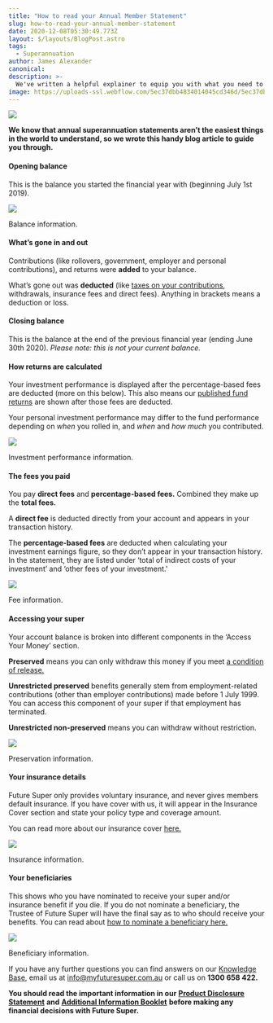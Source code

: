 ```yaml
---
title: "How to read your Annual Member Statement"
slug: how-to-read-your-annual-member-statement
date: 2020-12-08T05:30:49.773Z
layout: $/layouts/BlogPost.astro
tags:
  - Superannuation
author: James Alexander
canonical:
description: >-
  We've written a helpful explainer to equip you with what you need to read (and understand) your member statement.
image: https://uploads-ssl.webflow.com/5ec37dbb4834014045cd346d/5ec37dbc4834015250cd3e0f_Blog%20Header%20(1).jpg
---
```


![](<https://uploads-ssl.webflow.com/5c1443dba808385e680d18e4/5dd36083b443cc541d35e5b7_siora-photography-hgFY1mZY-Y0-unsplash%20(1)%20(1).jpg>)

**We know that annual superannuation statements aren’t the easiest things in the world to understand, so we wrote this handy blog article to guide you through.**

#### Opening balance

This is the balance you started the financial year with (beginning July 1st 2019).

![](https://uploads-ssl.webflow.com/5c1443dba808385e680d18e4/5dd35db484d36afe4d8cd29a_Balance%20Information.png)

Balance information.

#### What’s gone in and out

Contributions (like rollovers, government, employer and personal contributions), and returns were **added** to your balance.

What’s gone out was **deducted** (like [taxes on your contributions](https://www.futuresuper.com.au/faqs/why-is-tax-taken-from-my-account), withdrawals, insurance fees and direct fees). Anything in brackets means a deduction or loss.

#### Closing balance

This is the balance at the end of the previous financial year (ending June 30th 2020). _Please note: this is not your current balance._

#### How returns are calculated

Your investment performance is displayed after the percentage-based fees are deducted (more on this below). This also means our [published fund returns](https://www.myfuturesuper.com.au/choosing/performanceandreturns) are shown after those fees are deducted.

Your personal investment performance may differ to the fund performance depending on _when_ you rolled in, and _when_ and _how much_ you contributed.

![](https://uploads-ssl.webflow.com/5c1443dba808385e680d18e4/5dd32a6cf1285189435c266f_NVywIVJGbM9oM0vqyZLBBxK4IgE7CXLQCWT-Gt4LX0cUsCCvFVdS7l2iPwtTDLTdJroNz4va653ITypxLbsvgtgGHnZzwg-oTwZ6TEPFVD1SJOZ_wM-o3xRCPQZmpkK0SoLSTk-P.png)

Investment performance information.

#### The fees you paid

You pay **direct fees** and **percentage-based fees.** Combined they make up the **total fees.**

A **direct fee** is deducted directly from your account and appears in your transaction history.

The **percentage-based fees** are deducted when calculating your investment earnings figure, so they don’t appear in your transaction history. In the statement, they are listed under ‘total of indirect costs of your investment’ and ‘other fees of your investment.'

![](https://uploads-ssl.webflow.com/5c1443dba808385e680d18e4/5dd32b1b44331971e1514d6b_Jqmqj2a84gDY48UDhY2s9d45GZctqdTwrEnpS3UujP-YX70AU97lrhmGysdHCk0hE7V4K-XprQI1NxJzXH3VksexMAjGE7mtAdFumPd5PNsvBHlj24F5ef3CDW_IUsVJm9fqERLc.png)

Fee information.

#### Accessing your super

Your account balance is broken into different components in the ‘Access Your Money’ section.

**Preserved** means you can only withdraw this money if you meet [a condition of release.](https://www.ato.gov.au/super/apra-regulated-funds/paying-benefits/releasing-benefits/conditions-of-release/) **‍**

**Unrestricted preserved** benefits generally stem from employment-related contributions (other than employer contributions) made before 1 July 1999. You can access this component of your super if that employment has terminated.

**Unrestricted non-preserved** means you can withdraw without restriction.

![](https://uploads-ssl.webflow.com/5c1443dba808385e680d18e4/5dd32bd3edfbd13b396ba927_MszBLylZ3x7iMfdIq8QJBT2_3ORz43A5oPagSbe5IMS74ELdiybEZ82DOHaEI-9U4CJjTf8UL-yFKrzH9PbFB3d7tBPFkwn7KPT3OVIcrTdKE3WK1zeS2Fz1GD-RV_fnh7nkAVP6.png)

Preservation information.

#### Your insurance details

Future Super only provides voluntary insurance, and never gives members default insurance. If you have cover with us, it will appear in the Insurance Cover section and state your policy type and coverage amount.

You can read more about our insurance cover [here.](https://futuresuper.groovehq.com/help/does-future-super-offer-insurance)

![](https://uploads-ssl.webflow.com/5c1443dba808385e680d18e4/5dd32c089fa5722f60b0d615_ykwHmVj8qJ3qgXy-ndeRzBUpoqr77zu4p1ImK_uBk1pxsLrWITYAFKHNEkyU6HNA6D9Y7naiUZ8O5FZhojc702D4x6J1dtuEkyR2Wkoxs5Nuji4-2HGq2Q0VvQEuOYxHvJuDUfJN.png)

Insurance information.

#### Your beneficiaries

This shows who you have nominated to receive your super and/or insurance benefit if you die. If you do not nominate a beneficiary, the Trustee of Future Super will have the final say as to who should receive your benefits. You can read about [how to nominate a beneficiary here.](https://futuresuper.groovehq.com/help/benefici)

![](https://uploads-ssl.webflow.com/5c1443dba808385e680d18e4/5dd32c4c703d906a73fbed7c_--1Wdh-hygcKZuxoakzXcofDvprxv3sgfTgLOaD-9VnnBp_hyro5XErP_MguANjcN2kqkuQuOk0F0Hy4FSL7CmR8BG56nEl_S7FhC3k5X6dcUXcQZenE90wOZJPzaUlXWpdGohYo.png)

Beneficiary information.

If you have any further questions you can find answers on our [Knowledge Base](https://futuresuper.groovehq.com/help), email us at [info@myfuturesuper.com.au](mailto:info@myfuturesuper.com.au) or call us on **1300 658 422.**

**You should read the important information in our** [**Product Disclosure Statement**](https://www.myfuturesuper.com.au/pds) **and** [**Additional Information Booklet**](https://www.myfuturesuper.com.au/aib) **before making any financial decisions with Future Super.**
